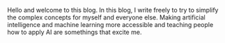 Hello and welcome to this blog. In this blog, I write freely to try to simplify the complex concepts for myself and everyone else. Making artificial intelligence and machine learning more accessible and teaching people how to apply AI are somethings that excite me. 
